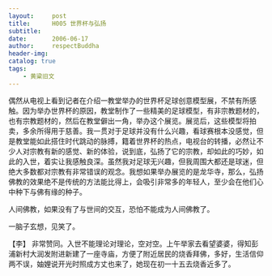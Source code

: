 ```yaml
---
layout:     post
title:      H005 世界杯与弘扬
subtitle:   
date:       2006-06-17
author:     respectBuddha
header-img: 
catalog: true
tags:
    - 黄粱旧文
---
```


偶然从电视上看到记者在介绍一教堂举办的世界杯足球创意模型展，不禁有所感触。因为举办世界杯的原因，教堂制作了一些精美的足球模型，有非宗教题材的，也有宗教题材的，然后在教堂僻出一角，举办这个展览。展览后，这些模型将拍卖，多余所得用于慈善。我一贯对于足球并没有什么兴趣，看球赛根本没感觉，但是教堂能如此搭住时代跳动的脉搏，籍着世界杯的热点，电视台的转播，必然让不少人对宗教有新的感觉、新的体验，说到底，弘扬了它的宗教，却如此的巧妙，如此的入世，着实让我感触良深。虽然我对足球无兴趣，但我周围大都还是球迷，但绝大多数都对宗教有非常错误的观念。我想如果举办展览的是龙华寺，那么，弘扬佛教的效果绝不是传统的方法能比得上，会吸引非常多的年轻人，至少会在他们心中种下与佛有缘的种子。

人间佛教，如果没有了与世间的交互，恐怕不能成为人间佛教了。

一脑子玄想，见笑了。

【李】
非常赞同。入世不能理论对理论，空对空。上午举家去看望婆婆，得知彭浦新村大润发附进新建了一座寺庙，方便了附近居民的烧香拜佛，多好，生活信仰两不误，妯娌说开光时照成方丈也来了，她现在初一十五去烧香近多了。

